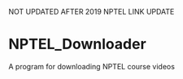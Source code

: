 NOT UPDATED AFTER 2019 NPTEL LINK UPDATE

# NPTEL_Downloader
A program for downloading NPTEL course videos

